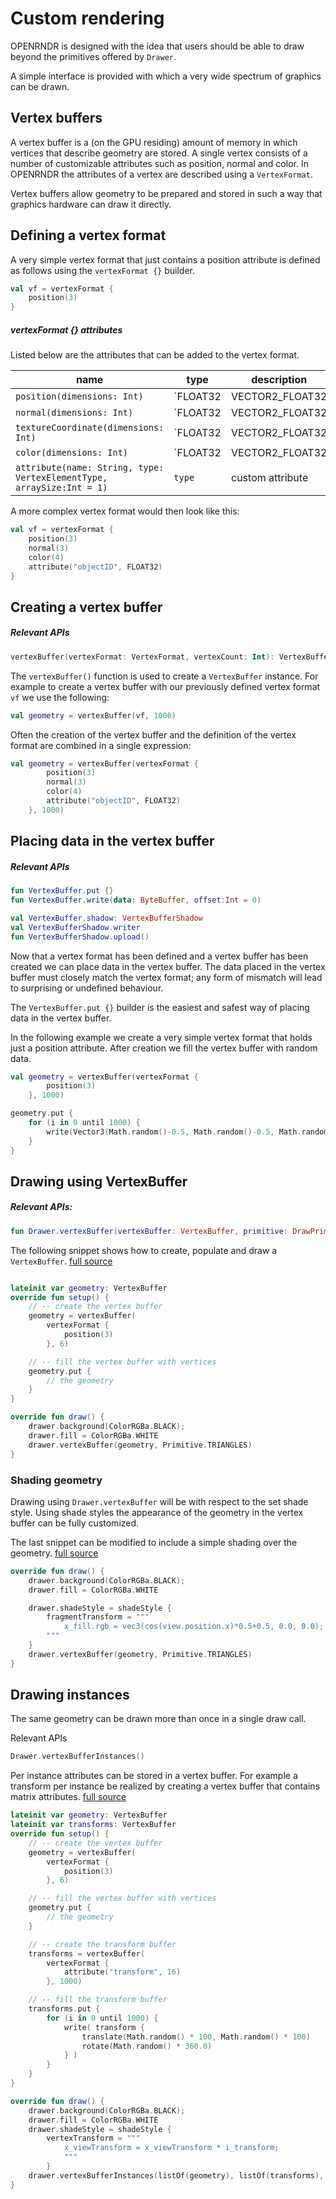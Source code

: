 # Custom rendering

OPENRNDR is designed with the idea that users should be able to draw beyond the primitives offered by `Drawer`.

A simple interface is provided with which a very wide spectrum of graphics can be drawn.

## Vertex buffers

A vertex buffer is a (on the GPU residing) amount of memory in which vertices that describe geometry are stored. A single vertex consists of a number of customizable attributes such as position, normal and color. In OPENRNDR the attributes of a vertex are described using a `VertexFormat`.

Vertex buffers allow geometry to be prepared and stored in such a way that graphics hardware can draw it directly. 

## Defining a vertex format

A very simple vertex format that just contains a position attribute is defined as follows using the `vertexFormat {}` builder.

```kotlin
val vf = vertexFormat {
    position(3)
}
```

##### vertexFormat {} attributes

Listed below are the attributes that can be added to the vertex format.

name                                                                  | type      | description
----------------------------------------------------------------------|-----------|-------------------------------
`position(dimensions: Int)`                                           | `FLOAT32  | VECTOR2_FLOAT32 | VECTOR3_FLOAT32 | VECTOR4_FLOAT32 ` | position attribute
`normal(dimensions: Int)`                                             | `FLOAT32  | VECTOR2_FLOAT32 | VECTOR3_FLOAT32 | VECTOR4_FLOAT32 ` | normal attribute
`textureCoordinate(dimensions: Int)`                                  | `FLOAT32  | VECTOR2_FLOAT32 | VECTOR3_FLOAT32 | VECTOR4_FLOAT32 ` | texture coordinate attribute
`color(dimensions: Int)`                                              | `FLOAT32  | VECTOR2_FLOAT32 | VECTOR3_FLOAT32 | VECTOR4_FLOAT32 ` | color attribute
`attribute(name: String, type: VertexElementType, arraySize:Int = 1)` | `type`    | custom attribute

A more complex vertex format would then look like this:
```kotlin 
val vf = vertexFormat {
    position(3)
    normal(3)
    color(4)
    attribute("objectID", FLOAT32)
}
```

## Creating a vertex buffer

##### Relevant APIs
```kotlin
vertexBuffer(vertexFormat: VertexFormat, vertexCount: Int): VertexBuffer
```

The `vertexBuffer()` function is used to create a `VertexBuffer` instance. For example to create a vertex buffer with our previously defined vertex format `vf` we use the following:

```kotlin
val geometry = vertexBuffer(vf, 1000)
```

Often the creation of the vertex buffer and the definition of the vertex format are combined in a single expression:

```kotlin
val geometry = vertexBuffer(vertexFormat {
        position(3)
        normal(3)
        color(4)
        attribute("objectID", FLOAT32)
    }, 1000)
```

## Placing data in the vertex buffer

##### Relevant APIs
```kotlin
fun VertexBuffer.put {}
fun VertexBuffer.write(data: ByteBuffer, offset:Int = 0)

val VertexBuffer.shadow: VertexBufferShadow
val VertexBufferShadow.writer
fun VertexBufferShadow.upload()
```

Now that a vertex format has been defined and a vertex buffer has been created we can place data in the vertex buffer.
The data placed in the vertex buffer must closely match the vertex format; any form of mismatch will lead to surprising or undefined behaviour.

The `VertexBuffer.put {}` builder is the easiest and safest way of placing data in the vertex buffer.

In the following example we create a very simple vertex format that holds just a position attribute. After creation we fill the vertex buffer with random data.
```kotlin
val geometry = vertexBuffer(vertexFormat {
        position(3)
    }, 1000)

geometry.put {
    for (i in 0 until 1000) {
        write(Vector3(Math.random()-0.5, Math.random()-0.5, Math.random()-0.5))
    }
}
```

## Drawing using VertexBuffer

##### Relevant APIs:
```kotlin
fun Drawer.vertexBuffer(vertexBuffer: VertexBuffer, primitive: DrawPrimitive, vertexOffset: Int = 0, vertexCount: Int = vertexBuffer.vertexCount)
```

The following snippet shows how to create, populate and draw a `VertexBuffer`. [full source](http://github.com/openrndr/openrndr-examples/custom-rendering-001/src/main/kotlin/main.kt)

```kotlin

lateinit var geometry: VertexBuffer
override fun setup() {
    // -- create the vertex buffer
    geometry = vertexBuffer(
        vertexFormat {
            position(3)
        }, 6)

    // -- fill the vertex buffer with vertices
    geometry.put {
        // the geometry
    }
}

override fun draw() {
    drawer.background(ColorRGBa.BLACK);
    drawer.fill = ColorRGBa.WHITE
    drawer.vertexBuffer(geometry, Primitive.TRIANGLES)
}
```

### Shading geometry

Drawing using `Drawer.vertexBuffer` will be with respect to the set shade style. Using shade styles the appearance of the geometry in the vertex buffer can be fully customized.

The last snippet can be modified to include a simple shading over the geometry. [full source](http://github.com/openrndr/openrndr-examples/custom-rendering-002/src/main/kotlin/main.kt)

```kotlin
override fun draw() {
    drawer.background(ColorRGBa.BLACK);
    drawer.fill = ColorRGBa.WHITE

    drawer.shadeStyle = shadeStyle {
        fragmentTransform = """
            x_fill.rgb = vec3(cos(view.position.x)*0.5+0.5, 0.0, 0.0);
        """
    }
    drawer.vertexBuffer(geometry, Primitive.TRIANGLES)
}
```

## Drawing instances

The same geometry can be drawn more than once in a single draw call.

Relevant APIs

```kotlin
Drawer.vertexBufferInstances()
```

Per instance attributes can be stored in a vertex buffer. For example a transform per instance be realized by creating a vertex buffer that contains
matrix attributes. [full source](http://github.com/openrndr/openrndr-examples/custom-rendering-003/src/main/kotlin/main.kt)

```kotlin
lateinit var geometry: VertexBuffer
lateinit var transforms: VertexBuffer
override fun setup() {
    // -- create the vertex buffer
    geometry = vertexBuffer(
        vertexFormat {
            position(3)
        }, 6)

    // -- fill the vertex buffer with vertices
    geometry.put {
        // the geometry
    }

    // -- create the transform buffer
    transforms = vertexBuffer(
        vertexFormat {
            attribute("transform", 16)
        }, 1000)

    // -- fill the transform buffer
    transforms.put {
        for (i in 0 until 1000) {
            write( transform {
                translate(Math.random() * 100, Math.random() * 100)
                rotate(Math.random() * 360.0)
            } )
        }
    }
}

override fun draw() {
    drawer.background(ColorRGBa.BLACK);
    drawer.fill = ColorRGBa.WHITE
    drawer.shadeStyle = shadeStyle {
        vertexTransform = """
            x_viewTransform = x_viewTransform * i_transform;
            """
        }
    drawer.vertexBufferInstances(listOf(geometry), listOf(transforms), Primitive.TRIANGLES, 1000)
}
```

